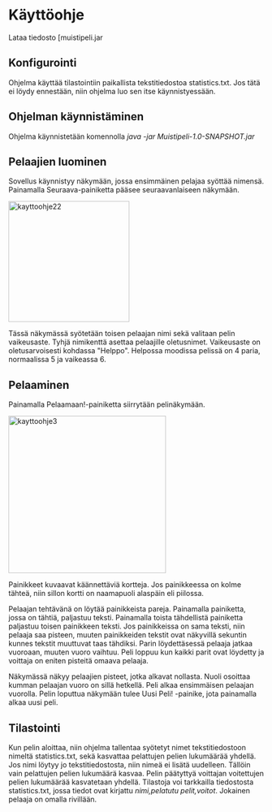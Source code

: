 # Käyttöohje

Lataa tiedosto [muistipeli.jar

## Konfigurointi

Ohjelma käyttää tilastointiin paikallista tekstitiedostoa statistics.txt. Jos tätä ei löydy ennestään, niin ohjelma luo sen itse käynnistyessään.

## Ohjelman käynnistäminen

Ohjelma käynnistetään komennolla *java -jar Muistipeli-1.0-SNAPSHOT.jar*



## Pelaajien luominen
Sovellus käynnistyy näkymään, jossa ensimmäinen pelajaa syöttää nimensä. Painamalla Seuraava-painiketta pääsee seuraavanlaiseen näkymään.


<img width="238" alt="kayttoohje22" src="https://user-images.githubusercontent.com/39950699/49817151-2d236f80-fd78-11e8-9300-82a2c2b641cb.PNG">

Tässä näkymässä syötetään toisen pelaajan nimi sekä valitaan pelin vaikeusaste. Tyhjä nimikenttä asettaa pelaajille oletusnimet.
Vaikeusaste on oletusarvoisesti kohdassa "Helppo". Helpossa moodissa pelissä on 4 paria, normaalissa 5 ja vaikeassa 6.

## Pelaaminen

Painamalla Pelaamaan!-painiketta siirrytään pelinäkymään.

<img width="310" alt="kayttoohje3" src="https://user-images.githubusercontent.com/39950699/49817113-11b86480-fd78-11e8-9aed-3e59f35172d6.PNG">

Painikkeet kuvaavat käännettäviä kortteja. Jos painikkeessa on kolme tähteä, niin sillon kortti on naamapuoli alaspäin eli piilossa.


Pelaajan tehtävänä on löytää painikkeista pareja. Painamalla painiketta, jossa on tähtiä, paljastuu teksti. Painamalla toista tähdellistä painiketta paljastuu toisen painikkeen teksti. Jos painikkeissa on sama teksti, niin pelaaja saa pisteen, muuten painikkeiden tekstit ovat näkyvillä sekuntin kunnes tekstit muuttuvat taas tähdiksi. Parin löydettäsessä pelaaja jatkaa vuoroaan, muuten vuoro vaihtuu. Peli loppuu kun kaikki parit ovat löydetty ja voittaja on eniten pisteitä omaava pelaaja. 


Näkymässä näkyy pelaajien pisteet, jotka alkavat nollasta. Nuoli osoittaa kumman pelaajan vuoro on sillä hetkellä. Peli alkaa ensimmäisen pelaajan vuorolla. Pelin loputtua näkymään tulee Uusi Peli! -painike, jota painamalla alkaa uusi peli.

## Tilastointi

Kun pelin aloittaa, niin ohjelma tallentaa syötetyt nimet tekstitiedostoon nimeltä statistics.txt, sekä kasvattaa pelattujen pelien lukumäärää yhdellä. Jos nimi löytyy jo tekstitiedostosta, niin nimeä ei lisätä uudelleen. Tällöin vain pelattujen pelien lukumäärä kasvaa. Pelin päätyttyä voittajan voitettujen pelien lukumäärää kasvatetaan yhdellä. Tilastoja voi tarkkailla tiedostosta statistics.txt, jossa tiedot ovat kirjattu *nimi,pelatutu pelit,voitot*. Jokainen pelaaja on omalla rivillään.

